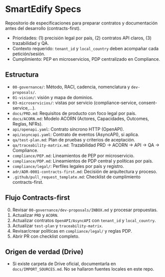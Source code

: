 # SmartEdify Specs

Repositorio de especificaciones para preparar contratos y documentación antes del desarrollo (contracts-first).

- Prioridades: (1) precisión legal por país, (2) contratos API claros, (3) trazabilidad y QA.
- Contexto requerido: `tenant_id` y `local_country` deben acompañar cada petición/sesión.
- Cumplimiento: PEP en microservicios, PDP centralizado en Compliance.

## Estructura
- `00-governance/`: Método, RACI, cadencia, nomenclatura y `dev-proposals/`.
- `01-vision/`: visión y mapa de dominios.
- `03-microservicios/`: vistas por servicio (compliance-service, consent-service,…).
- `docs/PRD.md`: Requisitos de producto con foco legal por país.
- `docs/ACORN.md`: Modelo ACORN (Actores, Capacidades, Outcomes, Reglas, NFRs).
- `api/openapi.yaml`: Contrato síncrono HTTP (OpenAPI).
- `api/asyncapi.yaml`: Contrato de eventos (AsyncAPI), si aplica.
- `qa/test-plan.md`: Plan de pruebas y criterios de aceptación.
- `qa/traceability-matrix.md`: Trazabilidad PRD → ACORN → API → QA → Compliance.
- `compliance/PEP.md`: Lineamientos de PEP por microservicio.
- `compliance/PDP.md`: Lineamientos de PDP central y políticas por país.
- `compliance/legal/`: Perfiles legales por país y registro.
- `adr/ADR-0001-contracts-first.md`: Decisión de arquitectura y proceso.
- `.github/pull_request_template.md`: Checklist de cumplimiento contracts-first.

## Flujo Contracts-first
0) Revisar `00-governance/dev-proposals/INBOX.md` y procesar propuestas.
1) Actualizar `PRD` y `ACORN`.
2) Actualizar contratos `OpenAPI/AsyncAPI` con `tenant_id` y `local_country`.
3) Actualizar `test-plan` y `traceability-matrix`.
4) Revisar/crear políticas en `compliance/legal/` y reglas PDP.
5) Abrir PR con checklist completo.

## Origen de verdad (Drive)
- Si existe carpeta de Drive oficial, documentarla en `docs/IMPORT_SOURCES.md`. No se hallaron fuentes locales en este repo.
